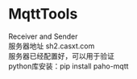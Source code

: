 # MqttTools
Receiver and Sender<br>
服务器地址 sh2.casxt.com<br>
服务器已经配置好，可以用于验证<br>
python库安装：pip install paho-mqtt